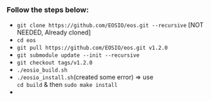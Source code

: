 ### Follow the steps below:
* `git clone https://github.com/EOSIO/eos.git --recursive` [NOT NEEDED, Already cloned]
* `cd eos`
* `git pull https://github.com/EOSIO/eos.git v1.2.0`
* `git submodule update --init --recursive`
* `git checkout tags/v1.2.0`
* `./eosio_build.sh`
* `./eosio_install.sh`(created some error) => use <br/>
  `cd build` & then `sudo make install`
* 
  
